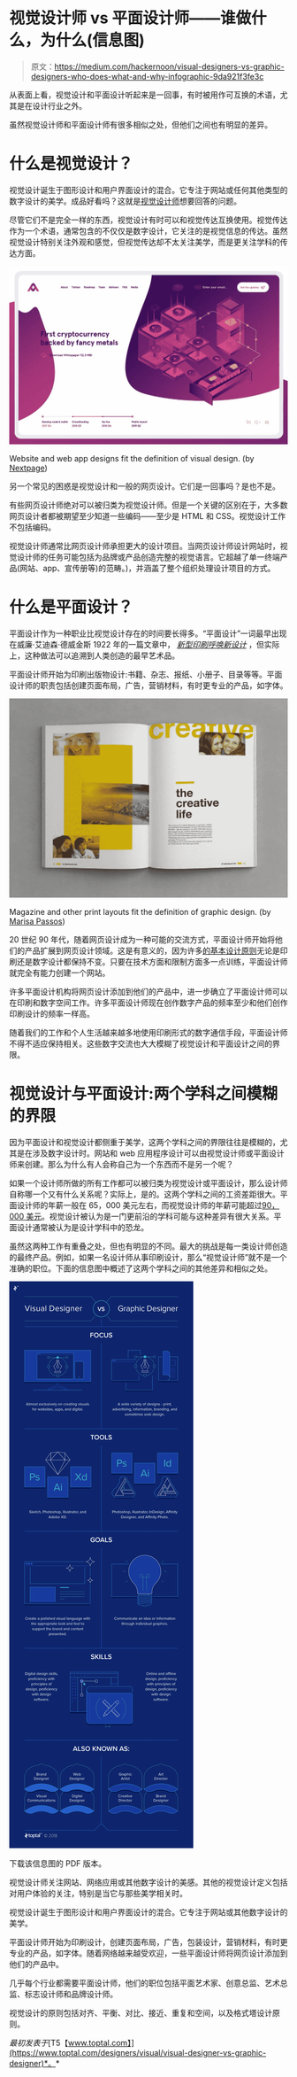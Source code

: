 # 视觉设计师 vs 平面设计师——谁做什么，为什么(信息图)

> 原文：<https://medium.com/hackernoon/visual-designers-vs-graphic-designers-who-does-what-and-why-infographic-9da921f3fe3c>

从表面上看，视觉设计和平面设计听起来是一回事，有时被用作可互换的术语，尤其是在设计行业之外。

虽然视觉设计师和平面设计师有很多相似之处，但他们之间也有明显的差异。

# 什么是视觉设计？

视觉设计诞生于图形设计和用户界面设计的混合。它专注于网站或任何其他类型的数字设计的美学。成品好看吗？这就是[视觉设计师](https://www.toptal.com/designers/visual)想要回答的问题。

尽管它们不是完全一样的东西，视觉设计有时可以和视觉传达互换使用。视觉传达作为一个术语，通常包含的不仅仅是数字设计，它关注的是视觉信息的传达。虽然视觉设计特别关注外观和感觉，但视觉传达却不太关注美学，而是更关注学科的传达方面。

![](img/4a3b0a0a2c2829cf917ef98b72055002.png)

Website and web app designs fit the definition of visual design. (by [Nextpage](http://nextpage.agency/portfolio/argyle/))

另一个常见的困惑是视觉设计和一般的网页设计。它们是一回事吗？是也不是。

有些网页设计师绝对可以被归类为视觉设计师。但是一个关键的区别在于，大多数网页设计者都被期望至少知道一些编码——至少是 HTML 和 CSS。视觉设计工作不包括编码。

视觉设计师通常比网页设计师承担更大的设计项目。当网页设计师设计网站时，视觉设计师的任务可能包括为品牌或产品创造完整的视觉语言。它超越了单一终端产品(网站、app、宣传册等)的范畴。)，并涵盖了整个组织处理设计项目的方式。

# 什么是平面设计？

平面设计作为一种职业比视觉设计存在的时间要长得多。“平面设计”一词最早出现在威廉·艾迪森·德威金斯 1922 年的一篇文章中， [*新型印刷呼唤新设计*](http://www.paulshawletterdesign.com/2018/01/the-definitive-dwiggins-no-56-new-kind-of-printing-needs-new-design/) ，但实际上，这种做法可以追溯到人类创造的最早艺术品。

平面设计师开始为印刷出版物设计:书籍、杂志、报纸、小册子、目录等等。平面设计师的职责包括创建页面布局，广告，营销材料，有时更专业的产品，如字体。

![](img/8912d788d08e248930ebccc8bdd50885.png)

Magazine and other print layouts fit the definition of graphic design. (by [Marisa Passos](https://www.behance.net/gallery/18725297/Quality-Corporativo-Catalog))

20 世纪 90 年代，随着网页设计成为一种可能的交流方式，平面设计师开始将他们的产品扩展到网页设计领域。这是有意义的，因为许多[的基本设计原则](https://www.toptal.com/designers/visual/infographic-gestalt-principles-of-design)无论是印刷还是数字设计都保持不变。只要在技术方面和限制方面多一点训练，平面设计师就完全有能力创建一个网站。

许多平面设计机构将网页设计添加到他们的产品中，进一步确立了平面设计师可以在印刷和数字空间工作。许多平面设计师现在创作数字产品的频率至少和他们创作印刷设计的频率一样高。

随着我们的工作和个人生活越来越多地使用印刷形式的数字通信手段，平面设计师不得不适应保持相关。这些数字交流也大大模糊了视觉设计和平面设计之间的界限。

# 视觉设计与平面设计:两个学科之间模糊的界限

因为平面设计和视觉设计都侧重于美学，这两个学科之间的界限往往是模糊的，尤其是在涉及数字设计时。网站和 web 应用程序设计可以由视觉设计师或平面设计师来创建。那么为什么有人会称自己为一个东西而不是另一个呢？

如果一个设计师所做的所有工作都可以被归类为视觉设计或平面设计，那么设计师自称哪一个又有什么关系呢？实际上，是的。这两个学科之间的工资差距很大。平面设计师的年薪一般在 65，000 美元左右，而视觉设计师的年薪可能超过[90，000 美元](https://generalassemb.ly/blog/what-type-of-design-is-right-for-you/)。视觉设计被认为是一门更前沿的学科可能与这种差异有很大关系。平面设计通常被认为是设计学科中的恐龙。

虽然这两种工作有重叠之处，但也有明显的不同。最大的挑战是每一类设计师创造的最终产品。例如，如果一名设计师从事印刷设计，那么“视觉设计师”就不是一个准确的职位。下面的信息图中概述了这两个学科之间的其他差异和相似之处。

![](img/a280d678778c92e574becaac3bdf7856.png)

下载该信息图的 PDF 版本。

视觉设计师关注网站、网络应用或其他数字设计的美感。其他的视觉设计定义包括对用户体验的关注，特别是当它与那些美学相关时。

视觉设计诞生于图形设计和用户界面设计的混合。它专注于网站或其他数字设计的美学。

平面设计师开始为印刷设计，创建页面布局，广告，包装设计，营销材料，有时更专业的产品，如字体。随着网络越来越受欢迎，一些平面设计师将网页设计添加到他们的产品中。

几乎每个行业都需要平面设计师，他们的职位包括平面艺术家、创意总监、艺术总监、标志设计师和品牌设计师。

视觉设计的原则包括对齐、平衡、对比、接近、重复和空间，以及格式塔设计原则。

*最初发表于*[T5【www.toptal.com】](https://www.toptal.com/designers/visual/visual-designer-vs-graphic-designer)*。*